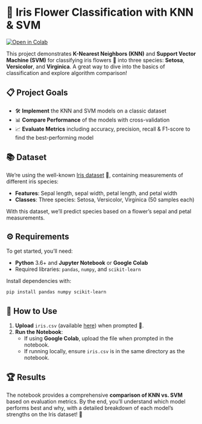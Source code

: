 # 🌸 Iris Flower Classification with KNN & SVM

[![Open in Colab](https://colab.research.google.com/assets/colab-badge.svg)](https://colab.research.google.com/github/AhmedMT3/KNN-SVM-Classifiers/blob/main/KNN_%26_SVM_Classification.ipynb)

This project demonstrates **K-Nearest Neighbors (KNN)** and **Support Vector Machine (SVM)** for classifying iris flowers 🌺 into three species: **Setosa**, **Versicolor**, and **Virginica**. A great way to dive into the basics of classification and explore algorithm comparison!

## 📋 Project Goals

- 🛠 **Implement** the KNN and SVM models on a classic dataset
- 📊 **Compare Performance** of the models with cross-validation
- 📈 **Evaluate Metrics** including accuracy, precision, recall & F1-score to find the best-performing model

## 📚 Dataset

We’re using the well-known [Iris dataset](https://archive.ics.uci.edu/dataset/53/iris) 🌿, containing measurements of different iris species:
- **Features**: Sepal length, sepal width, petal length, and petal width
- **Classes**: Three species: Setosa, Versicolor, Virginica (50 samples each)

With this dataset, we’ll predict species based on a flower’s sepal and petal measurements.

## ⚙️ Requirements

To get started, you’ll need:
- **Python** 3.6+ and **Jupyter Notebook** or **Google Colab**
- Required libraries: `pandas`, `numpy`, and `scikit-learn`

Install dependencies with:
```bash
pip install pandas numpy scikit-learn
```

## 🚀 How to Use

1. **Upload** `iris.csv` (available [here](https://archive.ics.uci.edu/dataset/53/iris)) when prompted 📂.
2. **Run the Notebook**:
   - If using **Google Colab**, upload the file when prompted in the notebook.
   - If running locally, ensure `iris.csv` is in the same directory as the notebook.

## 🏆 Results

The notebook provides a comprehensive **comparison of KNN vs. SVM** based on evaluation metrics. By the end, you’ll understand which model performs best and why, with a detailed breakdown of each model’s strengths on the Iris dataset! 🌟
